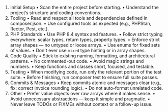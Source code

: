 1.	Initial Setup
•	Scan the entire project before starting.
•	Understand the project’s structure and coding conventions.
2.	Tooling
•	Read and respect all tools and dependencies defined in composer.json.
•	Use configured tools as expected (e.g., PHPStan, Rector, Pest, etc.).
3.	PHP Standards
•	Use PHP 8.4 syntax and features.
•	Follow strict typing everywhere: scalar types, return types, property types.
•	Enforce strict array shapes — no untyped or loose arrays.
•	Use enums for fixed sets of values.
•	Don't ever use `mixed` type hinting or in array shapes.
4.	Code Quality
•	Stick to existing naming, formatting, and architectural patterns.
•	No commented-out code.
•	Avoid magic strings and numbers.
•	Keep functions and classes short, focused, and testable.
5.	Testing
•	When modifying code, run only the relevant portion of the test suite.
•	Before finishing, run composer test to ensure full suite passes.
6.	Commits & Messages
•	Keep commits atomic and messages clear (e.g., fix: correct invoice rounding logic).
•	Do not auto-format unrelated code.
7.	Other
•	Prefer value objects over raw arrays where it makes sense.
•	Avoid unnecessary abstractions — keep it simple and pragmatic.
•	Never leave TODOs or FIXMEs without context or a follow-up issue.
